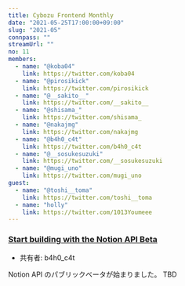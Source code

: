 ```yaml
---
title: Cybozu Frontend Monthly
date: "2021-05-25T17:00:00+09:00"
slug: "2021-05"
connpass: ""
streamUrl: ""
no: 11
members:
  - name: "@koba04"
    link: https://twitter.com/koba04
  - name: "@pirosikick"
    link: https://twitter.com/pirosikick
  - name: "@__sakito__"
    link: https://twitter.com/__sakito__
  - name: "@shisama_"
    link: https://twitter.com/shisama_
  - name: "@nakajmg"
    link: https://twitter.com/nakajmg
  - name: "@b4h0_c4t"
    link: https://twitter.com/b4h0_c4t
  - name: "@__sosukesuzuki"
    link: https://twitter.com/__sosukesuzuki
  - name: "@mugi_uno"
    link: https://twitter.com/mugi_uno
guest:
  - name: "@toshi__toma"
    link: https://twitter.com/toshi__toma
  - name: "holly"
    link: https://twitter.com/1013Youmeee
---
```


### [Start building with the Notion API Beta](https://developers.notion.com/)

- 共有者: b4h0_c4t

Notion API のパブリックベータが始まりました。
TBD